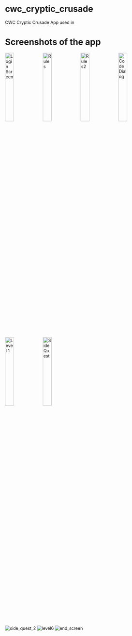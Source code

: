 # cwc_cryptic_crusade

CWC Cryptic Crusade App used in 


# Screenshots of the app

<img alt="Login Screen" width="24%" src="https://github.com/user-attachments/assets/32505337-466c-4707-a0a8-cf360a15b70d">
<img alt="Rules" width="24%" src="https://github.com/user-attachments/assets/5b1fbe39-3b7f-4bcd-adb2-a367c1528565"> 
<img alt="Rules2" width="24%" src="https://github.com/user-attachments/assets/486c3256-c874-417f-b5b3-6f5d3a264706">
<img alt="Code Dialog" width="24%" src="https://github.com/user-attachments/assets/c9b9eb63-1dbd-4b2f-a8f0-6728b7c41a08">
<img alt="Level 1" width="24%" src="https://github.com/user-attachments/assets/6833b325-77ae-4529-8cd5-d2f14cde16b5">
<img alt="Side Quest" width="24%" src="https://github.com/user-attachments/assets/073d9af2-c660-4ce9-b1d0-c36a1adc6973">

![side_quest_2](https://github.com/user-attachments/assets/1276f9c1-a1b1-421a-b089-79ef38f45a96)
![level6](https://github.com/user-attachments/assets/e27899f5-8f72-43e1-9dd4-97d208e8c444)
![end_screen](https://github.com/user-attachments/assets/ffb4af27-996d-48a3-98b2-bcb9224911fa)
